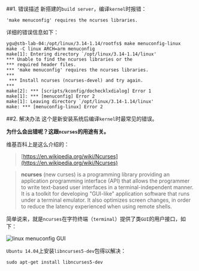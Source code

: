 ##1. 错误描述
新搭建的`build server`，编译`kernel`时报错：
```
'make menuconfig' requires the ncurses libraries.
```

详细的错误信息如下：
```
ygu@stb-lab-04:/opt/linux/3.14-1.14/rootfs$ make menuconfig-linux
make -C linux ARCH=arm menuconfig
make[1]: Entering directory `/opt/linux/3.14-1.14/linux'
*** Unable to find the ncurses libraries or the
*** required header files.
*** 'make menuconfig' requires the ncurses libraries.
*** 
 *** Install ncurses (ncurses-devel) and try again.
*** 
make[2]: *** [scripts/kconfig/dochecklxdialog] Error 1
make[1]: *** [menuconfig] Error 2
make[1]: Leaving directory `/opt/linux/3.14-1.14/linux'
make: *** [menuconfig-linux] Error 2
```

##2. 解决办法
这个是新安装系统后编译`kernel`时最常见的错误。

**为什么会出错呢？这跟`ncurses`的用途有关。**

维基百科上是这么介绍的：
>[https://en.wikipedia.org/wiki/Ncurses](https://en.wikipedia.org/wiki/Ncurses)

>**ncurses** (new curses) is a programming library providing an application programming interface (API) that allows the programmer to write text-based user interfaces in a terminal-independent manner. It is a toolkit for developing "GUI-like" application software that runs under a terminal emulator. It also optimizes screen changes, in order to reduce the latency experienced when using remote shells.

简单说来，就是`ncurses`在字符终端（`terminal`）提供了类`GUI`的用户接口，如下：

![linux menuconfig GUI](https://github.com/guyongqiangx/blog/blob/dev/errors/images/Linux-menuconfig.png?raw=true)

`Ubuntu 14.04`上安装`libncurses5-dev`包得以解决：
```
sudo apt-get install libncurses5-dev
```